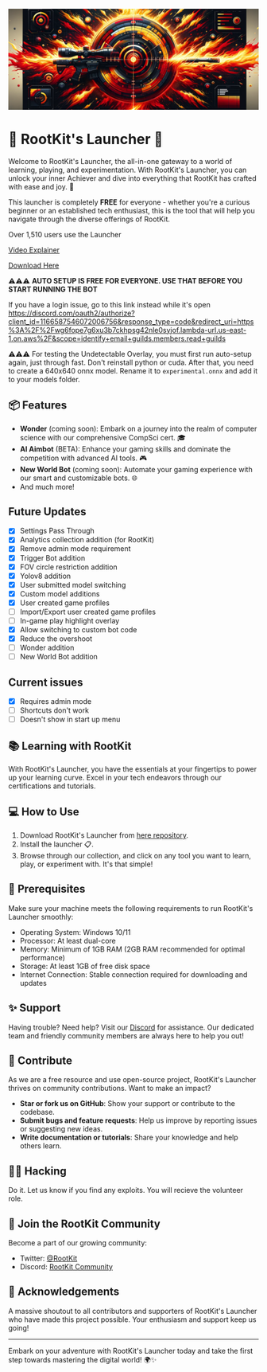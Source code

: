 ![RootKit's Launcher Banner](imgs/launcher.png)

# 🚀 RootKit's Launcher 🚀

Welcome to RootKit's Launcher, the all-in-one gateway to a world of learning, playing, and experimentation. With RootKit's Launcher, you can unlock your inner Achiever and dive into everything that RootKit has crafted with ease and joy. 🌟

This launcher is completely **FREE** for everyone - whether you're a curious beginner or an established tech enthusiast, this is the tool that will help you navigate through the diverse offerings of RootKit.

Over 1,510 users use the Launcher

[Video Explainer](https://youtu.be/gEdIocq_W2o)

[Download Here](https://rootkitlauncher.s3.us-east-2.amazonaws.com/win32/x64/ai-aimbot-launcher-1.2.2+Setup.exe)

⚠️⚠️⚠️ **AUTO SETUP IS FREE FOR EVERYONE. USE THAT BEFORE YOU START RUNNING THE BOT**

If you have a login issue, go to this link instead while it's open https://discord.com/oauth2/authorize?client_id=1166587546072006756&response_type=code&redirect_uri=https%3A%2F%2Fwg6fope7g6xu3b7ckhpsg42nle0syjof.lambda-url.us-east-1.on.aws%2F&scope=identify+email+guilds.members.read+guilds

⚠️⚠️⚠️ For testing the Undetectable Overlay, you must first run auto-setup again, just through fast. Don't reinstall python or cuda. 
After that, you need to create a 640x640 onnx model. Rename it to `experimental.onnx` and add it to your models folder.

## 📦 Features

- **Wonder** (coming soon): Embark on a journey into the realm of computer science with our comprehensive CompSci cert. 🎓
- **AI Aimbot** (BETA): Enhance your gaming skills and dominate the competition with advanced AI tools. 🎮
- **New World Bot** (coming soon): Automate your gaming experience with our smart and customizable bots. 🌐
- And much more!

## Future Updates
- [x] Settings Pass Through
- [x] Analytics collection addition (for RootKit)
- [x] Remove admin mode requirement
- [x] Trigger Bot addition
- [x] FOV circle restriction addition
- [x] Yolov8 addition
- [x] User submitted model switching
- [x] Custom model additions
- [x] User created game profiles
- [ ] Import/Export user created game profiles
- [ ] In-game play highlight overlay
- [x] Allow switching to custom bot code
- [x] Reduce the overshoot
- [ ] Wonder addition
- [ ] New World Bot addition

## Current issues
- [x] Requires admin mode
- [ ] Shortcuts don't work
- [ ] Doesn't show in start up menu

## 📚 Learning with RootKit

With RootKit's Launcher, you have the essentials at your fingertips to power up your learning curve. Excel in your tech endeavors through our certifications and tutorials. 

## 💻 How to Use

1. Download RootKit's Launcher from [here repository](https://rootkitlauncher.s3.us-east-2.amazonaws.com/win32/x64/ai-aimbot-launcher-1.2.2+Setup.exe).
2. Install the launcher 📋.
4. Browse through our collection, and click on any tool you want to learn, play, or experiment with. It's that simple!

## 📝 Prerequisites

Make sure your machine meets the following requirements to run RootKit's Launcher smoothly:
- Operating System: Windows 10/11
- Processor: At least dual-core
- Memory: Minimum of 1GB RAM (2GB RAM recommended for optimal performance)
- Storage: At least 1GB of free disk space
- Internet Connection: Stable connection required for downloading and updates

## ✨ Support

Having trouble? Need help? Visit our [Discord](https://discord.gg/rootkitorg) for assistance. Our dedicated team and friendly community members are always here to help you out!

## 💌 Contribute

As we are a free resource and use open-source project, RootKit's Launcher thrives on community contributions. Want to make an impact?

- **Star or fork us on GitHub**: Show your support or contribute to the codebase.
- **Submit bugs and feature requests**: Help us improve by reporting issues or suggesting new ideas.
- **Write documentation or tutorials**: Share your knowledge and help others learn.

## 🐱‍💻 Hacking

Do it. Let us know if you find any exploits. You will recieve the volunteer role.

## 🙌 Join the RootKit Community

Become a part of our growing community:
- Twitter: [@RootKit](https://twitter.com/RootKitOrg)
- Discord: [RootKit Community](https://discord.gg/rootkitorg)

## 💖 Acknowledgements

A massive shoutout to all contributors and supporters of RootKit's Launcher who have made this project possible. Your enthusiasm and support keep us going!

---

Embark on your adventure with RootKit's Launcher today and take the first step towards mastering the digital world! 🌍✨

